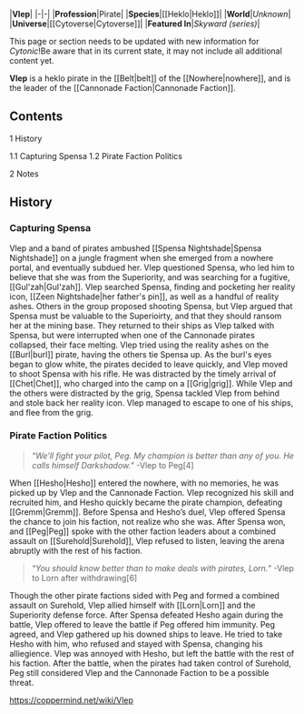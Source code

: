 |**Vlep**|
|-|-|
|**Profession**|Pirate|
|**Species**|[[Heklo\|Heklo]]|
|**World**|*Unknown*|
|**Universe**|[[Cytoverse\|Cytoverse]]|
|**Featured In**|*Skyward (series)*|

This page or section needs to be updated with new information for *Cytonic*!Be aware that in its current state, it may not include all additional content yet.

**Vlep** is a heklo pirate in the [[Belt\|belt]] of the [[Nowhere\|nowhere]], and is the leader of the [[Cannonade Faction\|Cannonade Faction]].

## Contents

1 History

1.1 Capturing Spensa
1.2 Pirate Faction Politics


2 Notes


## History
### Capturing Spensa
Vlep and a band of pirates ambushed [[Spensa Nightshade\|Spensa Nightshade]] on a jungle fragment when she emerged from a nowhere portal, and eventually subdued her. Vlep questioned Spensa, who led him to believe that she was from the Superiority, and was searching for a fugitive, [[Gul'zah\|Gul'zah]]. Vlep searched Spensa, finding and pocketing her reality icon, [[Zeen Nightshade\|her father's pin]], as well as a handful of reality ashes. Others in the group proposed shooting Spensa, but Vlep argued that Spensa must be valuable to the Superioirty, and that they should ransom her at the mining base. They returned to their ships as Vlep talked with Spensa, but were interrupted when one of the Cannonade pirates collapsed, their face melting. Vlep tried using the reality ashes on the [[Burl\|burl]] pirate, having the others tie Spensa up. As the burl's eyes began to glow white, the pirates decided to leave quickly, and Vlep moved to shoot Spensa with his rifle. He was distracted by the timely arrival of [[Chet\|Chet]], who charged into the camp on a [[Grig\|grig]]. While Vlep and the others were distracted by the grig, Spensa tackled Vlep from behind and stole back her reality icon. Vlep managed to escape to one of his ships, and flee from the grig.

### Pirate Faction Politics
>“*We’ll fight your pilot, Peg. My champion is better than any of you. He calls himself Darkshadow.*”
\-Vlep to Peg[4]


When [[Hesho\|Hesho]] entered the nowhere, with no memories, he was picked up by Vlep and the Cannonade Faction. Vlep recognized his skill and recruited him, and Hesho quickly became the pirate champion, defeating [[Gremm\|Gremm]]. Before Spensa and Hesho’s duel, Vlep offered Spensa the chance to join his faction, not realize who she was. After Spensa won, and [[Peg\|Peg]] spoke with the other faction leaders about a combined assault on [[Surehold\|Surehold]], Vlep refused to listen, leaving the arena abruptly with the rest of his faction.

>“*You should know better than to make deals with pirates, Lorn.*”
\-Vlep to Lorn after withdrawing[6]

Though the other pirate factions sided with Peg and formed a combined assault on Surehold, Vlep allied himself with [[Lorn\|Lorn]] and the Superiority defense force. After Spensa defeated Hesho again during the battle, Vlep offered to leave the battle if Peg offered him immunity. Peg agreed, and Vlep gathered up his downed ships to leave. He tried to take Hesho with him, who refused and stayed with Spensa, changing his alliegience. Vlep was annoyed with Hesho, but left the battle with the rest of his faction. After the battle, when the pirates had taken control of Surehold, Peg still considered Vlep and the Cannonade Faction to be a possible threat.



https://coppermind.net/wiki/Vlep